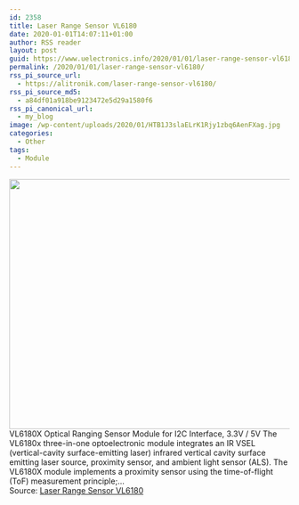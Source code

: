 ```yaml
---
id: 2358
title: Laser Range Sensor VL6180
date: 2020-01-01T14:07:11+01:00
author: RSS reader
layout: post
guid: https://www.uelectronics.info/2020/01/01/laser-range-sensor-vl6180/
permalink: /2020/01/01/laser-range-sensor-vl6180/
rss_pi_source_url:
  - https://alitronik.com/laser-range-sensor-vl6180/
rss_pi_source_md5:
  - a84df01a918be9123472e5d29a1580f6
rss_pi_canonical_url:
  - my_blog
image: /wp-content/uploads/2020/01/HTB1J3slaELrK1Rjy1zbq6AenFXag.jpg
categories:
  - Other
tags:
  - Module
---
```

<img loading="lazy" src="https://www.uelectronics.info/wp-content/uploads/2020/01/HTB1J3slaELrK1Rjy1zbq6AenFXag.jpg" width="596" height="449" />&#013;  
VL6180X Optical Ranging Sensor Module for I2C Interface, 3.3V / 5V The VL6180x three-in-one optoelectronic module integrates an IR VSEL (vertical-cavity surface-emitting laser) infrared vertical cavity surface emitting laser source, proximity sensor, and ambient light sensor (ALS). The VL6180X module implements a proximity sensor using the time-of-flight (ToF) measurement principle;…&#013;  
Source: <a href="https://alitronik.com/laser-range-sensor-vl6180/" target="_blank" rel="noopener noreferrer">Laser Range Sensor VL6180</a>